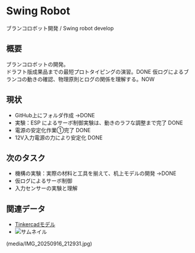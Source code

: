# Swing Robot
ブランコロボット開発 / Swing robot develop

## 概要
ブランコロボットの開発。  
ドラフト版成果品までの最短プロトタイピングの演習。DONE
仮ログによるブランコの動きの確認、物理原則とログの関係を理解する。NOW  

## 現状
- GitHub上にフォルダ作成 →DONE
- 実験：ESP によるサーボ制御実験は、動きのラフな調整まで完了 DONE
- 電源の安定化作業①完了 DONE
- 12V入力電源の力により安定化 DONE

## 次のタスク
- 機構の実験：実際の材料と工具を揃えて、机上モデルの開発 →DONE
- 仮ログによるサーボ制御
- 入力センサーの実験と理解

## 関連データ
- [Tinkercadモデル](models/swing_v1.stl)  
- ![サムネイル](media/IMG_20250916_212931.jpg)

(media/IMG_20250916_212931.jpg)
